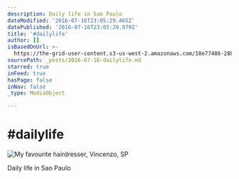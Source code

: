 ```yaml
---
description: Daily life in Sao Paulo
dateModified: '2016-07-16T23:05:29.465Z'
datePublished: '2016-07-16T23:05:29.979Z'
title: '#dailylife'
author: []
isBasedOnUrl: >-
  https://the-grid-user-content.s3-us-west-2.amazonaws.com/18e77486-2889-4f07-abd4-d95962bc70fb.png
sourcePath: _posts/2016-07-16-dailylife.md
starred: true
inFeed: true
hasPage: false
inNav: false
_type: MediaObject

---
```

# \#dailylife
![My favourite hairdresser, Vincenzo, SP](https://imgflo.herokuapp.com/graph/vahj1ThiexotieMo/e4dce047d9fec8ad17de8ef20d66c95f/croprotate.png?cropheight=1366&cropwidth=2048&degrees=0&input=https%3A%2F%2Fthe-grid-user-content.s3-us-west-2.amazonaws.com%2F72d96bfc-9938-47e6-97de-b4953f719179.png&x=0&y=0)

Daily life in Sao Paulo